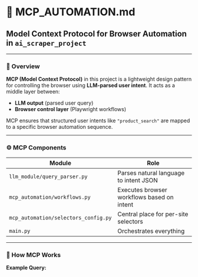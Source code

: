 # 🧠 MCP_AUTOMATION.md
## Model Context Protocol for Browser Automation in `ai_scraper_project`

---

### 📌 Overview

**MCP (Model Context Protocol)** in this project is a lightweight design pattern for controlling the browser using **LLM-parsed user intent**. It acts as a middle layer between:
- **LLM output** (parsed user query)
- **Browser control layer** (Playwright workflows)

MCP ensures that structured user intents like `"product_search"` are mapped to a specific browser automation sequence.

---

### ⚙️ MCP Components

| Module | Role |
|--------|------|
| `llm_module/query_parser.py` | Parses natural language to intent JSON |
| `mcp_automation/workflows.py` | Executes browser workflows based on intent |
| `mcp_automation/selectors_config.py` | Central place for per-site selectors |
| `main.py` | Orchestrates everything |

---

### 🔄 How MCP Works

**Example Query:**
